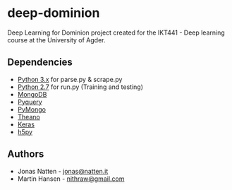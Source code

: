 # deep-dominion
Deep Learning for Dominion project created for the IKT441 - Deep learning course at the University of Agder.

## Dependencies
 - [Python 3.x](https://docs.python.org/3/) for parse.py & scrape.py
 - [Python 2.7](https://docs.python.org/2/) for run.py (Training and testing)
 - [MongoDB](https://www.mongodb.org/)
 - [Pyquery](https://pypi.python.org/pypi/pyquery)
 - [PyMongo](https://api.mongodb.org/python/current/)
 - [Theano](http://deeplearning.net/software/theano/)
 - [Keras](http://keras.io/)
 - [h5py](http://www.h5py.org/)

## Authors
 - Jonas Natten - [jonas@natten.it](mailto:jonas@natten.it)
 - Martin Hansen - [nithraw@gmail.com](mailto:nithraw@gmail.com)

